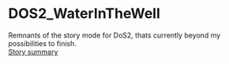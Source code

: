 # DOS2_WaterInTheWell

Remnants of the story mode for DoS2, thats currently beyond my possibilities to finish.  
[Story summary](story_synopsis.md)
